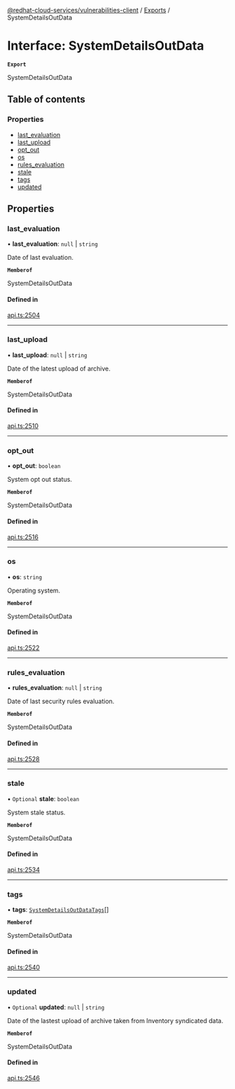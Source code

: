 [@redhat-cloud-services/vulnerabilities-client](../README.md) / [Exports](../modules.md) / SystemDetailsOutData

# Interface: SystemDetailsOutData

**`Export`**

SystemDetailsOutData

## Table of contents

### Properties

- [last\_evaluation](SystemDetailsOutData.md#last_evaluation)
- [last\_upload](SystemDetailsOutData.md#last_upload)
- [opt\_out](SystemDetailsOutData.md#opt_out)
- [os](SystemDetailsOutData.md#os)
- [rules\_evaluation](SystemDetailsOutData.md#rules_evaluation)
- [stale](SystemDetailsOutData.md#stale)
- [tags](SystemDetailsOutData.md#tags)
- [updated](SystemDetailsOutData.md#updated)

## Properties

### last\_evaluation

• **last\_evaluation**: ``null`` \| `string`

Date of last evaluation.

**`Memberof`**

SystemDetailsOutData

#### Defined in

[api.ts:2504](https://github.com/RedHatInsights/javascript-clients/blob/main/packages/vulnerabilities/git-api/api.ts#L2504)

___

### last\_upload

• **last\_upload**: ``null`` \| `string`

Date of the latest upload of archive.

**`Memberof`**

SystemDetailsOutData

#### Defined in

[api.ts:2510](https://github.com/RedHatInsights/javascript-clients/blob/main/packages/vulnerabilities/git-api/api.ts#L2510)

___

### opt\_out

• **opt\_out**: `boolean`

System opt out status.

**`Memberof`**

SystemDetailsOutData

#### Defined in

[api.ts:2516](https://github.com/RedHatInsights/javascript-clients/blob/main/packages/vulnerabilities/git-api/api.ts#L2516)

___

### os

• **os**: `string`

Operating system.

**`Memberof`**

SystemDetailsOutData

#### Defined in

[api.ts:2522](https://github.com/RedHatInsights/javascript-clients/blob/main/packages/vulnerabilities/git-api/api.ts#L2522)

___

### rules\_evaluation

• **rules\_evaluation**: ``null`` \| `string`

Date of last security rules evaluation.

**`Memberof`**

SystemDetailsOutData

#### Defined in

[api.ts:2528](https://github.com/RedHatInsights/javascript-clients/blob/main/packages/vulnerabilities/git-api/api.ts#L2528)

___

### stale

• `Optional` **stale**: `boolean`

System stale status.

**`Memberof`**

SystemDetailsOutData

#### Defined in

[api.ts:2534](https://github.com/RedHatInsights/javascript-clients/blob/main/packages/vulnerabilities/git-api/api.ts#L2534)

___

### tags

• **tags**: [`SystemDetailsOutDataTags`](SystemDetailsOutDataTags.md)[]

**`Memberof`**

SystemDetailsOutData

#### Defined in

[api.ts:2540](https://github.com/RedHatInsights/javascript-clients/blob/main/packages/vulnerabilities/git-api/api.ts#L2540)

___

### updated

• `Optional` **updated**: ``null`` \| `string`

Date of the lastest upload of archive taken from Inventory syndicated data.

**`Memberof`**

SystemDetailsOutData

#### Defined in

[api.ts:2546](https://github.com/RedHatInsights/javascript-clients/blob/main/packages/vulnerabilities/git-api/api.ts#L2546)
